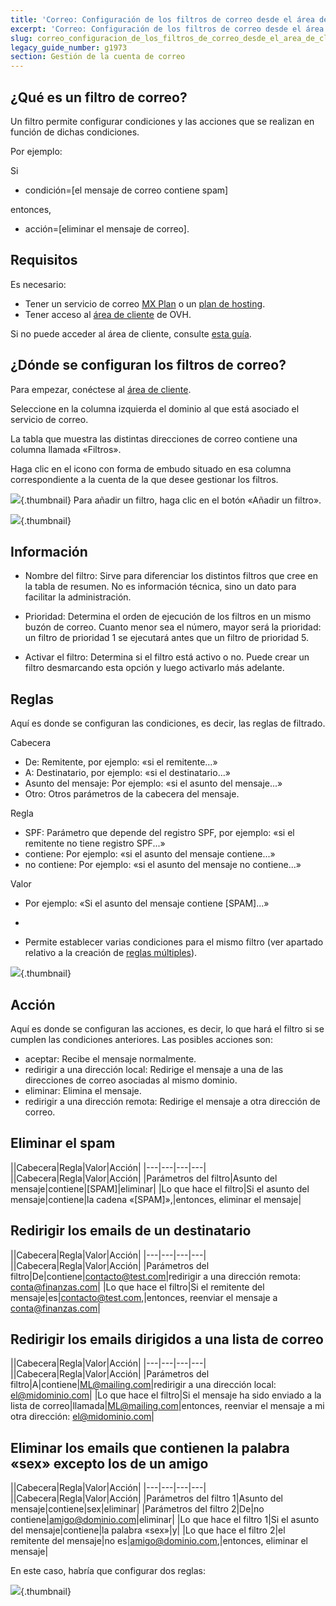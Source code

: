 ```yaml
---
title: 'Correo: Configuración de los filtros de correo desde el área de cliente'
excerpt: 'Correo: Configuración de los filtros de correo desde el área de cliente'
slug: correo_configuracion_de_los_filtros_de_correo_desde_el_area_de_cliente
legacy_guide_number: g1973
section: Gestión de la cuenta de correo
---
```



## ¿Qué es un filtro de correo?
Un filtro permite configurar condiciones y las acciones que se realizan en función de dichas condiciones.

Por ejemplo:

Si

- condición=[el mensaje de correo contiene spam]

entonces,

- acción=[eliminar el mensaje de correo].




## Requisitos
Es necesario:


- Tener un servicio de correo [MX Plan](https://www.ovh.es/productos/mxplan.xml) o un [plan de hosting](https://www.ovh.es/hosting/).
- Tener acceso al [área de cliente](https://www.ovh.com/manager/web/login/) de OVH.


Si no puede acceder al área de cliente, consulte [esta guía](https://www.ovh.es/g1909.web_hosting_administrar_y_acceder_a_sus_contrasenas).


## ¿Dónde se configuran los filtros de correo?
Para empezar, conéctese al [área de cliente](https://www.ovh.com/manager/web/login/).

Seleccione en la columna izquierda el dominio al que está asociado el servicio de correo.

La tabla que muestra las distintas direcciones de correo contiene una columna llamada «Filtros».

Haga clic en el icono con forma de embudo situado en esa columna correspondiente a la cuenta de la que desee gestionar los filtros.

![](images/img_3240.jpg){.thumbnail}
Para añadir un filtro, haga clic en el botón «Añadir un filtro».

![](images/img_3239.jpg){.thumbnail}


## Información

- Nombre del filtro: Sirve para diferenciar los distintos filtros que cree en la tabla de resumen. No es información técnica, sino un dato para facilitar la administración.

- Prioridad: Determina el orden de ejecución de los filtros en un mismo buzón de correo. Cuanto menor sea el número, mayor será la prioridad: un filtro de prioridad 1 se ejecutará antes que un filtro de prioridad 5.

- Activar el filtro: Determina si el filtro está activo o no. Puede crear un filtro desmarcando esta opción y luego activarlo más adelante.




## Reglas
Aquí es donde se configuran las condiciones, es decir, las reglas de filtrado.

Cabecera

- De: Remitente, por ejemplo: «si el remitente...»
- A: Destinatario, por ejemplo: «si el destinatario...»
- Asunto del mensaje: Por ejemplo: «si el asunto del mensaje...»
- Otro: Otros parámetros de la cabecera del mensaje.

Regla
- SPF: Parámetro que depende del registro SPF, por ejemplo: «si el remitente no tiene registro SPF...»
- contiene: Por ejemplo: «si el asunto del mensaje contiene...»
- no contiene: Por ejemplo: «si el asunto del mensaje no contiene...»

Valor
- Por ejemplo: «Si el asunto del mensaje contiene [SPAM]...»

+
- Permite establecer varias condiciones para el mismo filtro (ver apartado relativo a la creación de [reglas múltiples](#MULTI)).



![](images/img_3241.jpg){.thumbnail}


## Acción
Aquí es donde se configuran las acciones, es decir, lo que hará el filtro si se cumplen las condiciones anteriores. Las posibles acciones son:


- aceptar: Recibe el mensaje normalmente.
- redirigir a una dirección local: Redirige el mensaje a una de las direcciones de correo asociadas al mismo dominio.
- eliminar: Elimina el mensaje.
- redirigir a una dirección remota: Redirige el mensaje a otra dirección de correo.




## Eliminar el spam
||Cabecera|Regla|Valor|Acción|
|---|---|---|---|
||Cabecera|Regla|Valor|Acción|
|Parámetros del filtro|Asunto del mensaje|contiene|[SPAM]|eliminar|
|Lo que hace el filtro|Si el asunto del mensaje|contiene|la cadena «[SPAM]»,|entonces, eliminar el mensaje|




## Redirigir los emails de un destinatario
||Cabecera|Regla|Valor|Acción|
|---|---|---|---|
||Cabecera|Regla|Valor|Acción|
|Parámetros del filtro|De|contiene|contacto@test.com|redirigir a una dirección remota: conta@finanzas.com|
|Lo que hace el filtro|Si el remitente del mensaje|es|contacto@test.com,|entonces, reenviar el mensaje a conta@finanzas.com|




## Redirigir los emails dirigidos a una lista de correo
||Cabecera|Regla|Valor|Acción|
|---|---|---|---|
||Cabecera|Regla|Valor|Acción|
|Parámetros del filtro|A|contiene|ML@mailing.com|redirigir a una dirección local:  el@midominio.com|
|Lo que hace el filtro|Si el mensaje ha sido enviado a la lista de correo|llamada|ML@mailing.com|entonces, reenviar el mensaje a mi otra dirección: el@midominio.com|




## Eliminar los emails que contienen la palabra «sex» excepto los de un amigo
||Cabecera|Regla|Valor|Acción|
|---|---|---|---|
||Cabecera|Regla|Valor|Acción|
|Parámetros del filtro 1|Asunto del mensaje|contiene|sex|eliminar|
|Parámetros del filtro 2|De|no contiene|amigo@dominio.com|eliminar|
|Lo que hace el filtro 1|Si el asunto del mensaje|contiene|la palabra «sex»|y|
|Lo que hace el filtro 2|el remitente del mensaje|no es|amigo@dominio.com,|entonces, eliminar el mensaje|


En este caso, habría que configurar dos reglas:

![](images/img_3242.jpg){.thumbnail}

